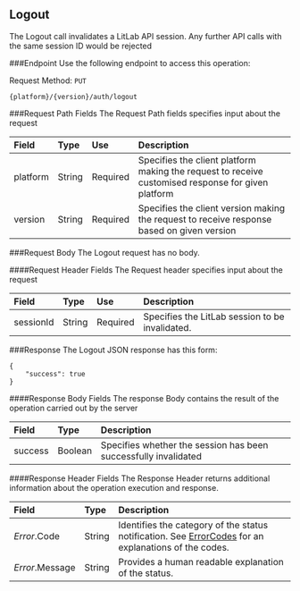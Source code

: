 Logout
------
The Logout call invalidates a LitLab API session. Any further API calls with the same session ID would be rejected

###Endpoint
Use the following endpoint to access this operation:

Request Method: `PUT`

	{platform}/{version}/auth/logout

###Request Path Fields
The Request Path fields specifies input about the request

| Field          | Type        | Use          | Description                                                                                        |
|:---------------|:------------|:-------------|:---------------------------------------------------------------------------------------------------|
| platform       | String      | Required     | Specifies the client platform making the request to receive customised response for given platform |
| version        | String      | Required     | Specifies the client version making the request to receive response based on given version         |

###Request Body
The Logout request has no body.

####Request Header Fields
The Request header specifies input about the request

| Field          | Type        | Use          | Description                                                                              |
|:---------------|:------------|:-------------|:-----------------------------------------------------------------------------------------|
| sessionId      | String      | Required     | Specifies the LitLab session to be invalidated. | 

###Response
The Logout JSON response has this form:

	{
	    "success": true
	}

####Response Body Fields
The response Body contains the result of the operation carried out by the server

| Field          | Type        | Description                                                |
|:---------------|:------------|:-----------------------------------------------------------|
| success        | Boolean     | Specifies whether the session has been successfully invalidated | 

####Response Header Fields
The Response Header returns additional information about the operation execution and response.

| Field            | Type        | Description                                                                                                      |
|:-----------------|:------------|:-----------------------------------------------------------------------------------------------------------------|
| _Error_.Code    | String      | Identifies the category of the status notification. See [ErrorCodes][] for an explanations of the codes.        |
| _Error_.Message | String      | Provides a human readable explanation of the status.                                                             |

[ErrorCodes]: ../../appendix/ErrorCodes.md
